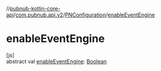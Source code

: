 //[pubnub-kotlin-core-api](../../../index.md)/[com.pubnub.api.v2](../index.md)/[PNConfiguration](index.md)/[enableEventEngine](enable-event-engine.md)

# enableEventEngine

[js]\
abstract val [enableEventEngine](enable-event-engine.md): [Boolean](https://kotlinlang.org/api/latest/jvm/stdlib/kotlin-stdlib/kotlin/-boolean/index.html)

